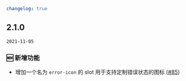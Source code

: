 ```yaml
changelog: true
```

## 2.1.0

`2021-11-05`

### 🆕 新增功能

- 增加一个名为 `error-icon` 的 slot 用于支持定制错误状态的图标 ([#85](https://github.com/arco-design/arco-design-vue/pull/85))

